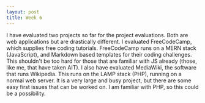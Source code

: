 ```yaml
---
layout: post
title: Week 6
---
```


I have evaluated two projects so far for the project evaluations. Both are web applications but are drastically different.  I evaluated FreeCodeCamp, which supplies free coding tutorials. FreeCodeCamp runs on a MERN stack (JavaScript), and Markdown based templates for their coding challenges. This shouldn't be too hard for those that are familiar with JS already (those, like me, that have taken AIT). I also have evaluated MediaWiki, the software that runs Wikipedia. This runs on the LAMP stack (PHP), running on a normal web server. It is a very large and busy project, but there are some easy first issues that can be worked on. I am familiar with PHP, so this could be a possibility. 
